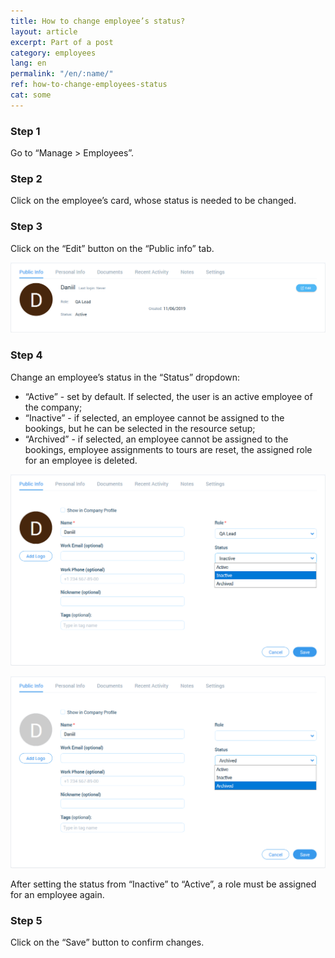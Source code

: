 ```yaml
---
title: How to change employee’s status?
layout: article
excerpt: Part of a post
category: employees
lang: en
permalink: "/en/:name/"
ref: how-to-change-employees-status
cat: some
---
```


### **Step 1**

Go to “Manage > Employees”.

### **Step 2**

Click on the employee’s card, whose status is needed to be changed.

### **Step 3**

Click on the “Edit” button on the “Public info” tab.

![How_to_change_an_employees_status1](/assets/images/how_to_change_an_employees_status1.png)

### **Step 4**

Change an employee’s status in the “Status” dropdown:

- “Active” - set by default. If selected, the user is an active employee of the company;
- “Inactive” - if selected, an employee cannot be assigned to the bookings, but he can be selected in the resource setup;
- “Archived” - if selected, an employee cannot be assigned to the bookings, employee assignments to tours are reset, the assigned role for an employee is deleted.

![How_to_change_an_employees_status2](/assets/images/how_to_change_an_employees_status2.png)

![How_to_change_an_employees_status3](/assets/images/how_to_change_an_employees_status3.png)

After setting the status from “Inactive” to “Active”, a role must be assigned for an employee again.

### **Step 5**

Click on the “Save” button to confirm changes.
